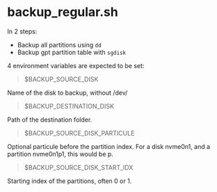 # backup_regular.sh

In 2 steps:
- Backup all partitions using `dd`
- Backup gpt partition table with `sgdisk`

4 environment variables are expected to be set:

>$BACKUP_SOURCE_DISK

Name of the disk to backup, without /dev/

> $BACKUP_DESTINATION_DISK

Path of the destination folder.

> $BACKUP_SOURCE_DISK_PARTICULE

Optional particule before the partition index. For a disk nvme0n1, and a partition nvme0n1p1, this would be p.

> $BACKUP_SOURCE_DISK_START_IDX

Starting index of the partitions, often 0 or 1.